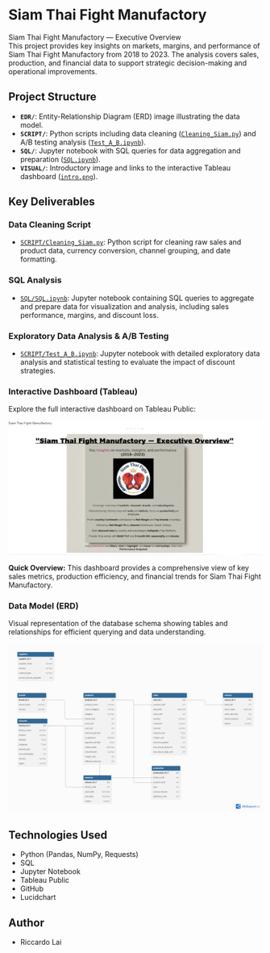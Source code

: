 # Siam Thai Fight Manufactory  
Siam Thai Fight Manufactory — Executive Overview  
This project provides key insights on markets, margins, and performance of Siam Thai Fight Manufactory from 2018 to 2023. The analysis covers sales, production, and financial data to support strategic decision-making and operational improvements.

## Project Structure

- **`EDR/`**: Entity-Relationship Diagram (ERD) image illustrating the data model.
- **`SCRIPT/`**: Python scripts including data cleaning ([`Cleaning_Siam.py`](SCRIPT/Cleaning_Siam.py)) and A/B testing analysis ([`Test_A_B.ipynb`](SCRIPT/Test_A_B.ipynb)).
- **`SQL/`**: Jupyter notebook with SQL queries for data aggregation and preparation ([`SQL.ipynb`](SQL/SQL.ipynb)).
- **`VISUAL/`**: Introductory image and links to the interactive Tableau dashboard ([`intro.png`](VISUAL/intro.png)).

## Key Deliverables

### Data Cleaning Script

- [`SCRIPT/Cleaning_Siam.py`](SCRIPT/Cleaning_Siam.py): Python script for cleaning raw sales and product data, currency conversion, channel grouping, and date formatting.

### SQL Analysis

- [`SQL/SQL.ipynb`](SQL/SQL.ipynb): Jupyter notebook containing SQL queries to aggregate and prepare data for visualization and analysis, including sales performance, margins, and discount loss.

### Exploratory Data Analysis & A/B Testing

- [`SCRIPT/Test_A_B.ipynb`](SCRIPT/Test_A_B.ipynb): Jupyter notebook with detailed exploratory data analysis and statistical testing to evaluate the impact of discount strategies.

### Interactive Dashboard (Tableau)

Explore the full interactive dashboard on Tableau Public:

[![Tableau Dashboard Screenshot](VISUAL/intro.png)](https://public.tableau.com/app/profile/riccardo.lai/viz/SiamThai-FightManufactory/SiamThaiFightManufactory)

**Quick Overview:** This dashboard provides a comprehensive view of key sales metrics, production efficiency, and financial trends for Siam Thai Fight Manufactory.

### Data Model (ERD)

Visual representation of the database schema showing tables and relationships for efficient querying and data understanding.

![ERD Diagram](EDR/ERD.jpg)  


## Technologies Used

- Python (Pandas, NumPy, Requests)
- SQL
- Jupyter Notebook
- Tableau Public
- GitHub
- Lucidchart

## Author

- Riccardo Lai
